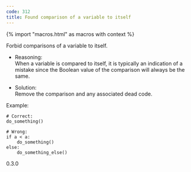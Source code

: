 ```yaml
---
code: 312
title: Found comparison of a variable to itself
---
```


{% import "macros.html" as macros with context %}

Forbid comparisons of a variable to itself.

  - Reasoning:  
    When a variable is compared to itself, it is typically an indication
    of a mistake since the Boolean value of the comparison will always
    be the same.

  - Solution:  
    Remove the comparison and any associated dead code.

Example:

    # Correct:
    do_something()
    
    # Wrong:
    if a < a:
        do_something()
    else:
        do_something_else()

<div class="versionadded">

0.3.0

</div>
